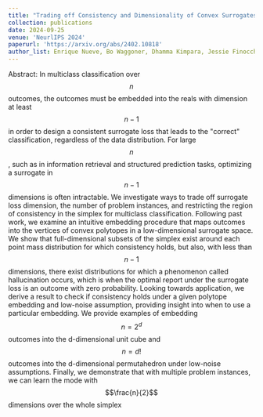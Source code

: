 ```yaml
---
title: "Trading off Consistency and Dimensionality of Convex Surrogates for the Mode"
collection: publications
date: 2024-09-25
venue: 'NeurlIPS 2024'
paperurl: 'https://arxiv.org/abs/2402.10818'
author_list: Enrique Nueve, Bo Waggoner, Dhamma Kimpara, Jessie Finocchiaro
---
```


Abstract: In multiclass classification over $$n$$ outcomes, the outcomes must be embedded into the reals with dimension at least $$n−1$$ in order to design a consistent surrogate loss that leads to the "correct" classification, regardless of the data distribution. For large $$n$$, such as in information retrieval and structured prediction tasks, optimizing a surrogate in $$n−1$$ dimensions is often intractable. We investigate ways to trade off surrogate loss dimension, the number of problem instances, and restricting the region of consistency in the simplex for multiclass classification. Following past work, we examine an intuitive embedding procedure that maps outcomes into the vertices of convex polytopes in a low-dimensional surrogate space. We show that full-dimensional subsets of the simplex exist around each point mass distribution for which consistency holds, but also, with less than $$n−1$$ dimensions, there exist distributions for which a phenomenon called hallucination occurs, which is when the optimal report under the surrogate loss is an outcome with zero probability. Looking towards application, we derive a result to check if consistency holds under a given polytope embedding and low-noise assumption, providing insight into when to use a particular embedding. We provide examples of embedding $$n=2^d$$ outcomes into the d-dimensional unit cube and $$n=d!$$ outcomes into the d-dimensional permutahedron under low-noise assumptions. Finally, we demonstrate that with multiple problem instances, we can learn the mode with $$\frac{n}{2}$$ dimensions over the whole simplex

